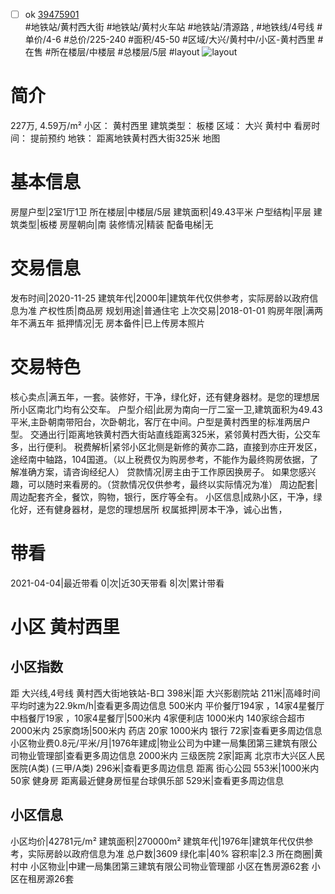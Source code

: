 - [ ] ok [39475901](https://bj.5i5j.com/ershoufang/39475901.html)  
 #地铁站/黄村西大街 #地铁站/黄村火车站 #地铁站/清源路 ,  #地铁线/4号线
#单价/4-6 #总价/225-240 #面积/45-50   #区域/大兴/黄村中/小区-黄村西里 #在售 #所在楼层/中楼层 #总楼层/5层 #layout 
![layout](http://image16.5i5j.com/erp/house/3947/39475901/huxing/bjhgbobkb6de031d.jpg_P5.jpg) 
# 简介 
 227万,  4.59万/m² 
小区： 黄村西里
建筑类型： 板楼
区域： 大兴 黄村中
看房时间： 提前预约
地铁： 距离地铁黄村西大街325米 地图
# 基本信息 
 房屋户型|2室1厅1卫
所在楼层|中楼层/5层
建筑面积|49.43平米
户型结构|平层
建筑类型|板楼
房屋朝向|南
装修情况|精装
配备电梯|无
# 交易信息 
 发布时间|2020-11-25
建筑年代|2000年|建筑年代仅供参考，实际房龄以政府信息为准
产权性质|商品房
规划用途|普通住宅
上次交易|2018-01-01
购房年限|满两年不满五年
抵押情况|无
房本备件|已上传房本照片
# 交易特色 
 核心卖点|满五年，一套。装修好，干净，绿化好，还有健身器材。是您的理想居所小区南北门均有公交车。
户型介绍|此房为南向一厅二室一卫,建筑面积为49.43平米,主卧朝南带阳台，次卧朝北，客厅在中间。户型是黄村西里的标准两居户型。
交通出行|距离地铁黄村西大街站直线距离325米，紧邻黄村西大街，公交车多，出行便利。
税费解析|紧邻小区北侧是新修的黄亦二路，直接到亦庄开发区，途经南中轴路，104国道。（以上税费仅为购房参考，不能作为最终购房依据，了解准确方案，请咨询经纪人）
贷款情况|房主由于工作原因换房子。 如果您感兴趣，可以随时来看房的。（贷款情况仅供参考，最终以实际情况为准）
周边配套|周边配套齐全，餐饮，购物，银行，医疗等全有。
小区信息|成熟小区，干净，绿化好，还有健身器材，是您的理想居所
权属抵押|房本干净，诚心出售，
# 带看 
 2021-04-04|最近带看	 0|次|近30天带看	 8|次|累计带看
# 小区 黄村西里
## 小区指数 
 距 大兴线,4号线 黄村西大街地铁站-B口 398米|距 大兴影剧院站 211米|高峰时间平均时速为22.9km/h|查看更多周边信息
500米内 平价餐厅194家 ，14家4星餐厅
中档餐厅19家 ，10家4星餐厅|500米内 4家便利店
1000米内 140家综合超市
2000米内 25家商场|500米内 药店 20家
1000米内 银行 72家|查看更多周边信息
小区物业费0.8元/平米/月|1976年建成|物业公司为中建一局集团第三建筑有限公司物业管理部|查看更多周边信息
2000米内 三级医院 2家|距离 北京市大兴区人民医院(A类) (三甲/A类) 296米|查看更多周边信息
距离 街心公园 553米|1000米内 50家 健身房
距离最近健身房恒星台球俱乐部 529米|查看更多周边信息
## 小区信息 
 小区均价|42781元/m²
建筑面积|270000m²
建筑年代|1976年|建筑年代仅供参考，实际房龄以政府信息为准
总户数|3609
绿化率|40%
容积率|2.3
所在商圈|黄村中
小区物业|中建一局集团第三建筑有限公司物业管理部
小区在售房源62套
小区在租房源26套
